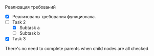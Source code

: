 Реализация требований
- [x] Реализованы требования функционала.
- [ ] Task 2
  - [x] Subtask a
  - [ ] Subtask b
- [x] Task 3

There's no need to complete parents when child nodes are all checked.

